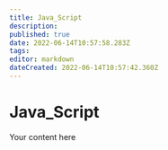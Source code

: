 ```yaml
---
title: Java_Script
description: 
published: true
date: 2022-06-14T10:57:58.283Z
tags: 
editor: markdown
dateCreated: 2022-06-14T10:57:42.360Z
---
```


# Java_Script
Your content here